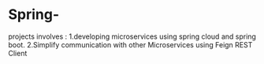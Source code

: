 # Spring-
projects involves :
1.developing microservices using spring cloud and spring boot.
2.Simplify communication with other Microservices using Feign REST Client
